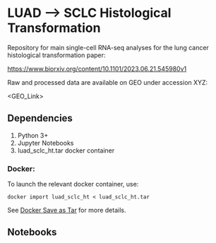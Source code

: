 # LUAD --> SCLC Histological Transformation

Repository for main single-cell RNA-seq analyses for the lung cancer histological transformation paper:

https://www.biorxiv.org/content/10.1101/2023.06.21.545980v1

Raw and processed data are available on GEO under accession XYZ:

<GEO_Link>

## Dependencies

1. Python 3+
2. Jupyter Notebooks
3. luad_sclc_ht.tar docker container

### Docker:

To launch the relevant docker container, use:

`docker import luad_sclc_ht < luad_sclc_ht.tar`

See [Docker Save as Tar](https://dockerlabs.collabnix.com/beginners/saving-images-as-tar/) for more details.


## Notebooks

